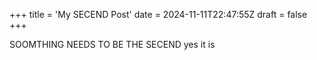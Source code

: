 +++
title = 'My SECEND  Post'
date = 2024-11-11T22:47:55Z
draft = false
+++

SOOMTHING NEEDS TO BE THE SECEND yes it is